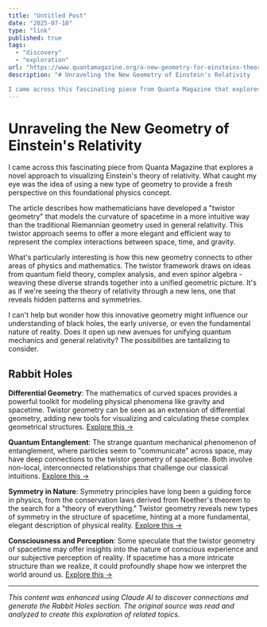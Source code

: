 ```yaml
---
title: "Untitled Post"
date: "2025-07-18"
type: "link"
published: true
tags:
  - "discovery"
  - "exploration"
url: "https://www.quantamagazine.org/a-new-geometry-for-einsteins-theory-of-relativity-20250716/"
description: "# Unraveling the New Geometry of Einstein's Relativity

I came across this fascinating piece from Quanta Magazine that explores a novel approach to vi..."
---
```


# Unraveling the New Geometry of Einstein's Relativity

I came across this fascinating piece from Quanta Magazine that explores a novel approach to visualizing Einstein's theory of relativity. What caught my eye was the idea of using a new type of geometry to provide a fresh perspective on this foundational physics concept.

The article describes how mathematicians have developed a "twistor geometry" that models the curvature of spacetime in a more intuitive way than the traditional Riemannian geometry used in general relativity. This twistor approach seems to offer a more elegant and efficient way to represent the complex interactions between space, time, and gravity. 

What's particularly interesting is how this new geometry connects to other areas of physics and mathematics. The twistor framework draws on ideas from quantum field theory, complex analysis, and even spinor algebra - weaving these diverse strands together into a unified geometric picture. It's as if we're seeing the theory of relativity through a new lens, one that reveals hidden patterns and symmetries.

I can't help but wonder how this innovative geometry might influence our understanding of black holes, the early universe, or even the fundamental nature of reality. Does it open up new avenues for unifying quantum mechanics and general relativity? The possibilities are tantalizing to consider.

## Rabbit Holes

**Differential Geometry**: The mathematics of curved spaces provides a powerful toolkit for modeling physical phenomena like gravity and spacetime. Twistor geometry can be seen as an extension of differential geometry, adding new tools for visualizing and calculating these complex geometrical structures. [Explore this →](https://en.wikipedia.org/wiki/Differential_geometry)

**Quantum Entanglement**: The strange quantum mechanical phenomenon of entanglement, where particles seem to "communicate" across space, may have deep connections to the twistor geometry of spacetime. Both involve non-local, interconnected relationships that challenge our classical intuitions. [Explore this →](https://www.scientificamerican.com/article/what-is-quantum-entanglement/)

**Symmetry in Nature**: Symmetry principles have long been a guiding force in physics, from the conservation laws derived from Noether's theorem to the search for a "theory of everything." Twistor geometry reveals new types of symmetry in the structure of spacetime, hinting at a more fundamental, elegant description of physical reality. [Explore this →](https://www.youtube.com/watch?v=ewsGmhAjjjI)

**Consciousness and Perception**: Some speculate that the twistor geometry of spacetime may offer insights into the nature of conscious experience and our subjective perception of reality. If spacetime has a more intricate structure than we realize, it could profoundly shape how we interpret the world around us. [Explore this →](https://www.scientificamerican.com/article/is-consciousness-intrinsic-to-the-universe/)

---
*This content was enhanced using Claude AI to discover connections and generate the Rabbit Holes section. The original source was read and analyzed to create this exploration of related topics.*